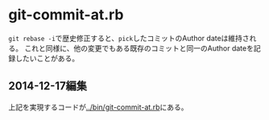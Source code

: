 git-commit-at.rb
================

`git rebase -i`で歴史修正すると、`pick`したコミットのAuthor dateは維持される。
これと同様に、他の変更でもある既存のコミットと同一のAuthor dateを記録したいことがある。

2014-12-17編集
--------------

上記を実現するコードが[../bin/git-commit-at.rb](../bin/git-commit-at.rb)にある。
